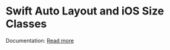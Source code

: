# Swift Auto Layout and iOS Size Classes
Documentation: <a href="http://www.digistarters.com/swift-size-classes-and-autolayout-programmatically/">Read more</a>
